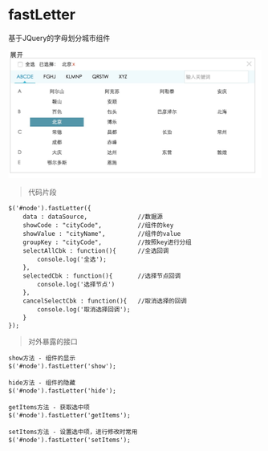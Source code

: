 # fastLetter
基于JQuery的字母划分城市组件

![fastLetter](https://github.com/angel8731/fastLetter/blob/master/example/fastLetter.png)

> 代码片段

```
$('#node').fastLetter({
    data : dataSource,				//数据源
    showCode : "cityCode",			//组件的key
    showValue : "cityName",			//组件的value
    groupKey : "cityCode",			//按照key进行分组
    selectAllCbk : function(){		//全选回调
        console.log('全选');
    },
    selectedCbk : function(){	    //选择节点回调
        console.log('选择节点')
    },
    cancelSelectCbk : function(){	//取消选择的回调
        console.log('取消选择回调');
    }
});
```

> 对外暴露的接口

```
show方法 - 组件的显示
$('#node').fastLetter('show'); 

hide方法 - 组件的隐藏
$('#node').fastLetter('hide'); 

getItems方法 - 获取选中项
$('#node').fastLetter('getItems'); 

setItems方法 - 设置选中项，进行修改时常用
$('#node').fastLetter('setItems');
```